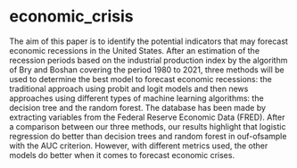 # economic_crisis
The aim of this paper is to identify the potential indicators that may forecast economic recessions in the United States. After an estimation of the recession periods based on the industrial production index by the algorithm of Bry and Boshan covering the period 1980 to 2021, three methods will be used to determine the best model to forecast economic recessions: the traditional approach using probit and logit models and then news approaches using different types of machine learning algorithms: the decision tree and the random forest. The database has been made by extracting variables from the Federal Reserve Economic Data (FRED). After a comparison between our three methods, our results highlight that logistic regression do better than decision trees and random forest in ouf-ofsample with the AUC criterion. However, with different metrics used, the other models do better when it comes to forecast economic crises.
